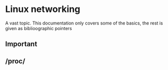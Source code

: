 # Linux networking
A vast topic. This documentation only covers some of the basics, the rest is given as biblioographic pointers

## Important 
## /proc/
